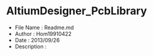 AltiumDesigner_PcbLibrary
=========================
* File Name   : Readme.md
* Author      : Hom19910422
* Date        : 2013/09/26
* Description : 
